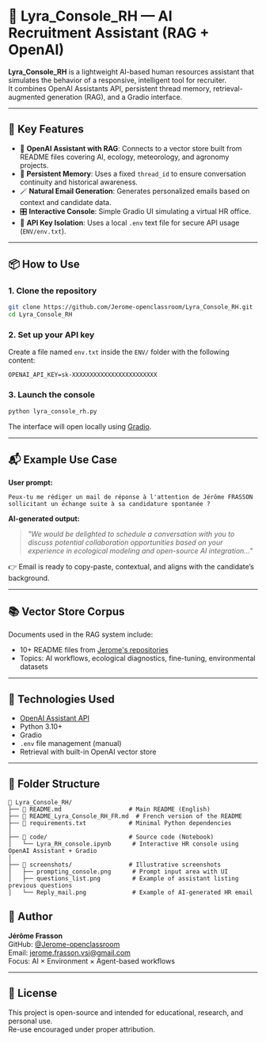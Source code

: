 # 🤖 Lyra_Console_RH — AI Recruitment Assistant (RAG + OpenAI)

**Lyra_Console_RH** is a lightweight AI-based human resources assistant that simulates the behavior of a responsive, intelligent tool for recruiter.  
It combines OpenAI Assistants API, persistent thread memory, retrieval-augmented generation (RAG), and a Gradio interface.

---

## 🚀 Key Features

- 🧠 **OpenAI Assistant with RAG**: Connects to a vector store built from README files covering AI, ecology, meteorology, and agronomy projects.
- 🧾 **Persistent Memory**: Uses a fixed `thread_id` to ensure conversation continuity and historical awareness.
- 🪄 **Natural Email Generation**: Generates personalized emails based on context and candidate data.
- 🎛️ **Interactive Console**: Simple Gradio UI simulating a virtual HR office.
- 🔐 **API Key Isolation**: Uses a local `.env` text file for secure API usage (`ENV/env.txt`).

---

## 📦 How to Use

### 1. Clone the repository

```bash
git clone https://github.com/Jerome-openclassroom/Lyra_Console_RH.git
cd Lyra_Console_RH
```

### 2. Set up your API key

Create a file named `env.txt` inside the `ENV/` folder with the following content:

```
OPENAI_API_KEY=sk-XXXXXXXXXXXXXXXXXXXXXXXX
```

### 3. Launch the console

```bash
python lyra_console_rh.py
```

The interface will open locally using [Gradio](https://www.gradio.app/).

---

## 📬 Example Use Case

**User prompt:**
```
Peux-tu me rédiger un mail de réponse à l'attention de Jérôme FRASSON sollicitant un échange suite à sa candidature spontanée ?
```

**AI-generated output:**
> *"We would be delighted to schedule a conversation with you to discuss potential collaboration opportunities based on your experience in ecological modeling and open-source AI integration..."*

👉 Email is ready to copy-paste, contextual, and aligns with the candidate’s background.

---

## 📚 Vector Store Corpus

Documents used in the RAG system include:

- 10+ README files from [Jerome's repositories](https://github.com/Jerome-openclassroom)
- Topics: AI workflows, ecological diagnostics, fine-tuning, environmental datasets

---

## 🧪 Technologies Used

- [OpenAI Assistant API](https://platform.openai.com/)
- Python 3.10+
- Gradio
- `.env` file management (manual)
- Retrieval with built-in OpenAI vector store

---

## 📂 Folder Structure

```
📁 Lyra_Console_RH/
├── 📄 README.md                   # Main README (English)
├── 📄 README_Lyra_Console_RH_FR.md  # French version of the README
├── 📄 requirements.txt            # Minimal Python dependencies
│
├── 📁 code/                       # Source code (Notebook)
│   └── Lyra_RH_console.ipynb      # Interactive HR console using OpenAI Assistant + Gradio
│
├── 📁 screenshots/                # Illustrative screenshots
│   ├── prompting_console.png      # Prompt input area with UI
│   ├── questions_list.png         # Example of assistant listing previous questions
│   └── Reply_mail.png             # Example of AI-generated HR email

```

## 🧠 Author

**Jérôme Frasson**  
GitHub: [@Jerome-openclassroom](https://github.com/Jerome-openclassroom)  
Email: jerome.frasson.vsi@gmail.com  
Focus: AI × Environment × Agent-based workflows

---

## 📝 License

This project is open-source and intended for educational, research, and personal use.  
Re-use encouraged under proper attribution.
